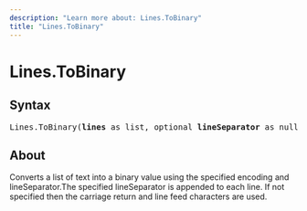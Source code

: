 ```yaml
---
description: "Learn more about: Lines.ToBinary"
title: "Lines.ToBinary"
---
```

# Lines.ToBinary

## Syntax

<pre>
Lines.ToBinary(<b>lines</b> as list, optional <b>lineSeparator</b> as nullable text, optional <b>encoding</b> as nullable number, optional <b>includeByteOrderMark</b> as nullable logical) as binary
</pre>

## About

Converts a list of text into a binary value using the specified encoding and lineSeparator.The specified lineSeparator is appended to each line. If not specified then the carriage return and line feed characters are used.
